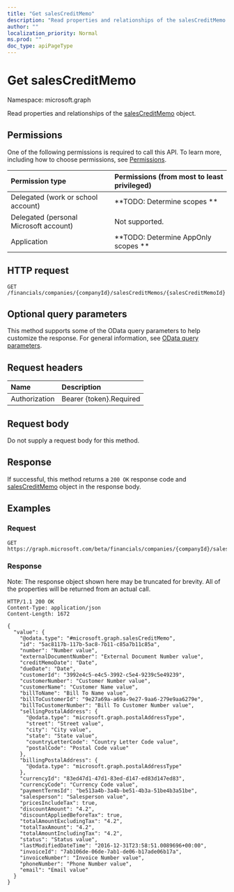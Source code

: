 ```yaml
---
title: "Get salesCreditMemo"
description: "Read properties and relationships of the salesCreditMemo object."
author: ""
localization_priority: Normal
ms.prod: ""
doc_type: apiPageType
---
```


# Get salesCreditMemo

Namespace: microsoft.graph

Read properties and relationships of the [salesCreditMemo](../resources/salescreditmemo.md) object.

## Permissions
One of the following permissions is required to call this API. To learn more, including how to choose permissions, see [Permissions](/concepts/permissions-reference.md).

|Permission type|Permissions (from most to least privileged)|
|:---|:---|
|Delegated (work or school account)|**TODO: Determine scopes **|
|Delegated (personal Microsoft account)|Not supported.|
|Application|**TODO: Determine AppOnly scopes **|

## HTTP request
<!-- {
  "blockType": "ignored"
}
-->
``` http
GET /financials/companies/{companyId}/salesCreditMemos/{salesCreditMemoId}
```

## Optional query parameters
This method supports some of the OData query parameters to help customize the response. For general information, see [OData query parameters](/graph/query-parameters).

## Request headers
|Name|Description|
|:---|:---|
|Authorization|Bearer {token}.Required|

## Request body
Do not supply a request body for this method.

## Response
If successful, this method returns a `200 OK` response code and [salesCreditMemo](../resources/salescreditmemo.md) object in the response body.

## Examples

### Request
<!-- {
  "blockType": "request",
  "name": "get_salescreditmemo"
}
-->
``` http
GET https://graph.microsoft.com/beta/financials/companies/{companyId}/salesCreditMemos/{salesCreditMemoId}
```

### Response
Note: The response object shown here may be truncated for brevity. All of the properties will be returned from an actual call.
<!-- {
  "blockType": "response",
  "truncated": true,
  "@odata.type": "microsoft.graph.salesCreditMemo"
}
-->
``` http
HTTP/1.1 200 OK
Content-Type: application/json
Content-Length: 1672

{
  "value": {
    "@odata.type": "#microsoft.graph.salesCreditMemo",
    "id": "5ac8117b-117b-5ac8-7b11-c85a7b11c85a",
    "number": "Number value",
    "externalDocumentNumber": "External Document Number value",
    "creditMemoDate": "Date",
    "dueDate": "Date",
    "customerId": "3992e4c5-e4c5-3992-c5e4-9239c5e49239",
    "customerNumber": "Customer Number value",
    "customerName": "Customer Name value",
    "billToName": "Bill To Name value",
    "billToCustomerId": "9e27a69a-a69a-9e27-9aa6-279e9aa6279e",
    "billToCustomerNumber": "Bill To Customer Number value",
    "sellingPostalAddress": {
      "@odata.type": "microsoft.graph.postalAddressType",
      "street": "Street value",
      "city": "City value",
      "state": "State value",
      "countryLetterCode": "Country Letter Code value",
      "postalCode": "Postal Code value"
    },
    "billingPostalAddress": {
      "@odata.type": "microsoft.graph.postalAddressType"
    },
    "currencyId": "83ed47d1-47d1-83ed-d147-ed83d147ed83",
    "currencyCode": "Currency Code value",
    "paymentTermsId": "be513a4b-3a4b-be51-4b3a-51be4b3a51be",
    "salesperson": "Salesperson value",
    "pricesIncludeTax": true,
    "discountAmount": "4.2",
    "discountAppliedBeforeTax": true,
    "totalAmountExcludingTax": "4.2",
    "totalTaxAmount": "4.2",
    "totalAmountIncludingTax": "4.2",
    "status": "Status value",
    "lastModifiedDateTime": "2016-12-31T23:58:51.0089696+00:00",
    "invoiceId": "7ab106de-06de-7ab1-de06-b17ade06b17a",
    "invoiceNumber": "Invoice Number value",
    "phoneNumber": "Phone Number value",
    "email": "Email value"
  }
}
```

